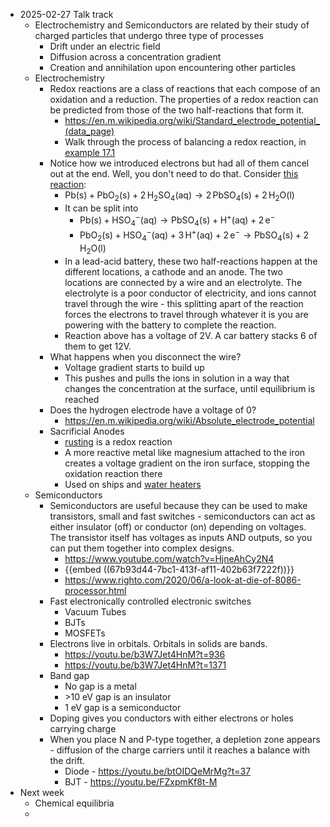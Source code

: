 - 2025-02-27 Talk track
	- Electrochemistry and Semiconductors are related by their study of charged particles that undergo three type of processes
		- Drift under an electric field
		- Diffusion across a concentration gradient
		- Creation and annihilation upon encountering other particles
	- Electrochemistry
		- Redox reactions are a class of reactions that each compose of an oxidation and a reduction. The properties of a redox reaction can be predicted from those of the two half-reactions that form it.
			- https://en.m.wikipedia.org/wiki/Standard_electrode_potential_(data_page)
			- Walk through the process of balancing a redox reaction, in [example 17.1](https://openstax.org/books/chemistry-2e/pages/17-1-review-of-redox-chemistry)
		- Notice how we introduced electrons but had all of them cancel out at the end. Well, you don't need to do that. Consider [this reaction](https://en.wikipedia.org/wiki/Lead%E2%80%93acid_battery):
			- $\mathrm{Pb(s)} + \mathrm{PbO_2(s)} + 2\,\mathrm{H_2SO_4(aq)} \rightarrow 2\,\mathrm{PbSO_4(s)} + 2\,\mathrm{H_2O(l)}$
			- It can be split into
				- $\mathrm{Pb(s)} + \mathrm{HSO_4^{-}(aq)} \rightarrow \mathrm{PbSO_4(s)} + \mathrm{H^{+}(aq)} + 2\,\mathrm{e^{-}}$
				- $\mathrm{PbO_2(s)} + \mathrm{HSO_4^{-}(aq)} + 3\,\mathrm{H^{+}(aq)} + 2\,\mathrm{e^{-}} \rightarrow \mathrm{PbSO_4(s)} + 2\,\mathrm{H_2O(l)}$
			- In a lead-acid battery, these two half-reactions happen at the different locations, a cathode and an anode. The two locations are connected by a wire and an electrolyte. The electrolyte is a poor conductor of electricity, and ions cannot travel through the wire - this splitting apart of the reaction forces the electrons to travel through whatever it is you are powering with the battery to complete the reaction.
			- Reaction above has a voltage of 2V. A car battery stacks 6 of them to get 12V.
		- What happens when you disconnect the wire?
			- Voltage gradient starts to build up
			- This pushes and pulls the ions in solution in a way that changes the concentration at the surface, until equilibrium is reached
		- Does the hydrogen electrode have a voltage of 0?
			- https://en.m.wikipedia.org/wiki/Absolute_electrode_potential
		- Sacrificial Anodes
			- [rusting](https://openstax.org/books/chemistry-2e/pages/17-6-corrosion) is a redox reaction
			- A more reactive metal like magnesium attached to the iron creates a voltage gradient on the iron surface, stopping the oxidation reaction there
			- Used on ships and [water heaters](https://www.youtube.com/watch?v=pN-h4VjXEGE)
	- Semiconductors
		- Semiconductors are useful because they can be used to make transistors, small and fast switches - semiconductors can act as either insulator (off) or conductor (on) depending on voltages. The transistor itself has voltages as inputs AND outputs, so you can put them together into complex designs.
			- https://www.youtube.com/watch?v=HjneAhCy2N4
			- {{embed ((67b93d44-7bc1-413f-af11-402b63f7222f))}}
			- https://www.righto.com/2020/06/a-look-at-die-of-8086-processor.html
		- Fast electronically controlled electronic switches
			- Vacuum Tubes
			- BJTs
			- MOSFETs
		- Electrons live in orbitals. Orbitals in solids are bands.
			- https://youtu.be/b3W7Jet4HnM?t=936
			- https://youtu.be/b3W7Jet4HnM?t=1371
		- Band gap
			- No gap is a metal
			- \>10 eV gap is an insulator
			- 1 eV gap is a semiconductor
		- Doping gives you conductors with either electrons or holes carrying charge
		- When you place N and P-type together, a depletion zone appears - diffusion of the charge carriers until it reaches a balance with the drift.
			- Diode - https://youtu.be/btOIDQeMrMg?t=37
			- BJT - https://youtu.be/FZxpmKf8t-M
- Next week
	- Chemical equilibria
	-